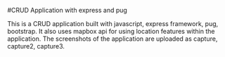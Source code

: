 #CRUD Application with express and pug

This is a CRUD application built with javascript, express framework, pug,  bootstrap. 
It also uses mapbox api for using location features within the application.
The screenshots of the application are uploaded as capture, capture2, capture3.
